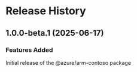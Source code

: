 # Release History
    
## 1.0.0-beta.1 (2025-06-17)

### Features Added

Initial release of the @azure/arm-contoso package
